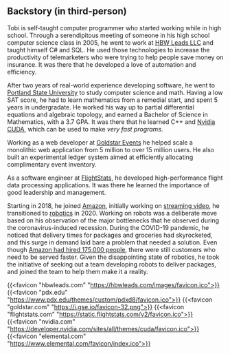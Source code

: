 ## Backstory (in third-person)

Tobi is self-taught computer programmer who started working while in high school.
Through a serendipitous meeting of someone in his high school computer science class in 2005, he went to work at 
[HBW Leads LLC](https://hbwleads.com) and taught himself C# and SQL. He used those technologies to increase 
the productivity of telemarketers who were trying to help people save money on insurance. It was there that he 
developed a love of automation and efficiency.

After two years of real-world experience developing software, he went to 
[Portland State University](https://www.pdx.edu/themes/custom/pdxd8/favicon.ico) to study computer science and math.
Having a low SAT score, he had to learn mathematics from a remedial start, and spent 5 years in undergradate. He worked 
his way up to partial differential equations and algebraic topology, and earned a Bachelor of Science in Mathematics, with a 
3.7 GPA. It was there that he learned C++ and [Nvidia CUDA](https://developer.nvidia.com/cuda-zone), which can be used to 
make _very fast programs_.

Working as a web developer at [Goldstar Events](https://www.goldstar.com) he helped scale a monolithic web application from 
5 million to over 15 million users.  He also built an experimental ledger system aimed at efficiently allocating complimentary 
event inventory.

As a software engineer at [FlightStats](https://flightstats.com), he developed high-performance flight data processing applications.
It was there he learned the importance of good leadership and management.

Starting in 2018, he joined [Amazon](https://amazon.com), initially working on [streaming video](https://www.elemental.com/), he transitioned to 
[robotics](https://blog.aboutamazon.com/transportation/whats-next-for-amazon-scout) in 2020. 
Working on robots was a deliberate move based on his observation of the major bottlenecks that he observed during the coronavirus-induced recession.
During the COVID-19 pandemic, he noticed that delivery times for packages and groceries had skyrocketed, and this surge in demand laid bare a problem 
that needed a solution. Even though [Amazon had hired 175,000 people](https://blog.aboutamazon.com/company-news/amazon-hiring-for-additional-75-000-jobs), 
there were still customers who need to be served faster. Given the disappointing state of robotics, he took the initiative of seeking out a team 
developing robots to deliver packages, and joined the team to help them make it a reality.


{{<favicon "hbwleads.com" "https://hbwleads.com/images/favicon.ico">}}
{{<favicon "pdx.edu" "https://www.pdx.edu/themes/custom/pdxd8/favicon.ico">}}
{{<favicon "goldstar.com" "https://i.gse.io/favicon-32.png">}}
{{<favicon "flightstats.com" "https://static.flightstats.com/v2/favicon.ico">}}
{{<favicon "nvidia.com" "https://developer.nvidia.com/sites/all/themes/cuda/favicon.ico">}}
{{<favicon "elemental.com" "https://www.elemental.com/favicon/index.ico">}}
